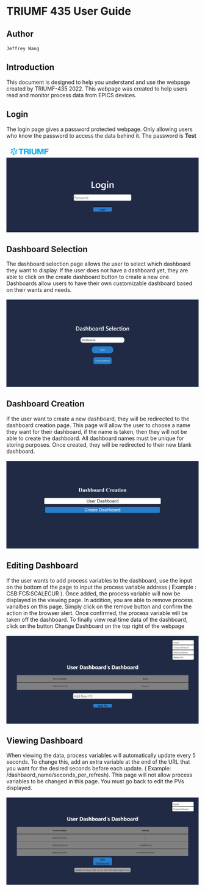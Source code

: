 # TRIUMF 435 User Guide
## Author
    Jeffrey Wang

## Introduction
This document is designed to help you understand and use the webpage created by TRIUMF-435 2022. This webpage was created to help users read and monitor process data from EPICS devices. 

## Login 
The login page gives a password protected webpage. Only allowing users who know the password to access the data behind it. The password is <b>Test</b>
<br>
<br>
<img src="/user-guide-images/home-page.jpg"/>

## Dashboard Selection
The dashboard selection page allows the user to select which dashboard they want to display. If the user does not have a dashboard yet, they are able to click on the create dashboard button to create a new one. Dashboards allow users to have their own customizable dashboard based on their wants and needs. 
<br>
<br>
<img src="/user-guide-images/dashboard-select.jpg"/>

## Dashboard Creation
If the user want to create a new dashboard, they will be redirected to the dashboard creation page. This page will allow the user to choose a name they want for their dashboard, if the name is taken, then they will not be able to create the dashboard. All dashboard names must be unique for storing purposes. Once created, they will be redirected to their new blank dashboard.
<br>
<br>
<img src="/user-guide-images/dash-create.jpg"/>

## Editing Dashboard
If the user wants to add process variables to the dashboard, use the input on the bottom of the page to input the process variable address ( Example : CSB:FC5:SCALECUR ). Once added, the process variable will now be displayed in the viewing page. In addition, you are able to remove process varialbes on this page. Simply click on the remove button and confirm the action in the browser alert. Once confirmed, the process variable will be taken off the dashboard. To finally view real time data of the dashboard, click on the button Change Dashboard on the top right of the webpage
<br><br>
<img src="/user-guide-images/add-pv.jpg"/>

## Viewing Dashboard
When viewing the data, process variables will automatically update every 5 seconds. To change this, add an extra variable at the end of the URL that you want for the desired seconds before each update. ( Example: /dashbaord_name/seconds_per_refresh). This page will not allow process variables to be changed in this page. You must go back to edit the PVs displayed. 
<br><br>
<img src="/user-guide-images/view-pv.jpg"/>